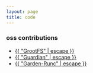 ```yaml
---
layout: page
title: code
---
```


<div class="home">
  <h3>oss contributions</h3>
  <ul class="basic-list">
    <li>
        <a class="page-link" href="https://github.com/cloudfoundry/grootfs">
          {{ "GrootFS" | escape }}
        </a>
    </li>
    <li>
        <a class="page-link" href="https://github.com/cloudfoundry/guardian">
          {{ "Guardian" | escape }}
        </a>
    </li>
    <li>
        <a class="page-link" href="https://github.com/cloudfoundry/garden-runc-release">
          {{ "Garden-Runc" | escape }}
        </a>
    </li>
  </ul>
</div>
